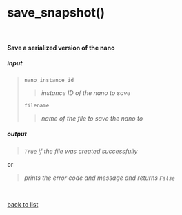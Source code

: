 # **save_snapshot()**
<br/>

#### Save a serialized version of the nano
##### input
>`nano_instance_id`    
>>*instance ID of the nano to save*  
>
>`filename`  
>>*name of the file to save the nano to*

##### output
>*`True` if the file was created successfully*

or
>*prints the error code and message and returns `False`*

<br/>

[back to list](../Index.md)

